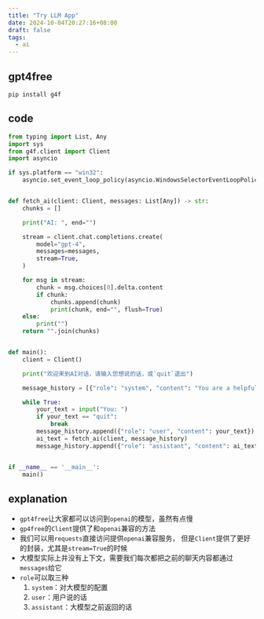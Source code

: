 ```yaml
---
title: "Try LLM App"
date: 2024-10-04T20:27:16+08:00
draft: false
tags:
  - ai
---
```


## gpt4free

```shell
pip install g4f
```

## code

```python
from typing import List, Any
import sys
from g4f.client import Client
import asyncio

if sys.platform == "win32":
    asyncio.set_event_loop_policy(asyncio.WindowsSelectorEventLoopPolicy())


def fetch_ai(client: Client, messages: List[Any]) -> str:
    chunks = []

    print("AI: ", end="")

    stream = client.chat.completions.create(
        model="gpt-4",
        messages=messages,
        stream=True,
    )

    for msg in stream:
        chunk = msg.choices[0].delta.content
        if chunk:
            chunks.append(chunk)
            print(chunk, end="", flush=True)
    else:
        print("")
    return "".join(chunks)


def main():
    client = Client()

    print("欢迎来到AI对话，请输入您想说的话，或`quit`退出")

    message_history = [{"role": "system", "content": "You are a helpful assistant"}]

    while True:
        your_text = input("You: ")
        if your_text == "quit":
            break
        message_history.append({"role": "user", "content": your_text})
        ai_text = fetch_ai(client, message_history)
        message_history.append({"role": "assistant", "content": ai_text})


if __name__ == '__main__':
    main()
```

## explanation

- `gpt4free`让大家都可以访问到`openai`的模型，虽然有点慢
- `gp4free`的`Client`提供了和`openai`兼容的方法
- 我们可以用`requests`直接访问提供`openai`兼容服务，
  但是`Client`提供了更好的封装，尤其是`stream=True`的时候
- 大模型实际上并没有上下文，需要我们每次都把之前的聊天内容都通过`messages`给它
- `role`可以取三种
  1. `system`：对大模型的配置
  2. `user`：用户说的话
  3. `assistant`：大模型之前返回的话